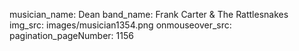 musician_name: Dean
band_name: Frank Carter &amp; The Rattlesnakes
img_src: images/musician1354.png
onmouseover_src: 
pagination_pageNumber: 1156